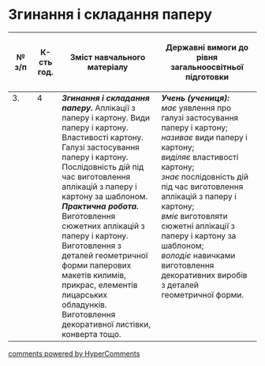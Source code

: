 <div id="hypercomments_widget" class="js-hypercomments-widget invisible"></div>

# Згинання і складання паперу

<table>
<thead>
  <tr>
    <th width="10%" align="center"><p>№ з/п</p></td>
    <th width="10%" align="center"><p>К-сть год.</p></td>
    <th width="40%" align="center"><p>Зміст навчального матеріалу</p></td>
    <th width="60%" align="center"><p>Державні вимоги до рівня загальноосвітньої підготовки</p></td>
  </tr>
</thead>
<tbody>
  <tr>
    <td width="10%" style="vertical-align:top !important;">
3.</td>
    <td width="10%" style="vertical-align:top !important;">
4</td>
    <td width="40%" style="vertical-align:top !important;">
<b><i>Згинання і складання паперу.</i></b> Аплікації з паперу і картону. Види паперу і картону. Властивості картону. Галузі застосування паперу і картону. Послідовність дій під час виготовлення аплікацій з паперу і картону за шаблоном. <br>
<b><i>Практична робота.</i></b> <br>
Виготовлення сюжетних аплікацій з паперу і картону.<br>
Виготовлення з деталей геометричної форми паперових макетів килимів, прикрас, елементів лицарських обладунків.<br>
Виготовлення декоративної листівки, конверта тощо.<br>
</td>
    <td width="60%" style="vertical-align:top !important;">
<i><b>Учень (учениця):</b></i><br>
<i>має</i> уявлення про галузі застосування паперу і картону;<br>
<i>називає</i> види паперу і картону;<br>
<i>виділяє</i> властивості картону;<br>
<i>знає</i> послідовність дій під час виготовлення аплікацій з паперу і картону;<br>
<i>вміє</i> виготовляти сюжетні аплікації з паперу і картону за шаблоном; <br>
<i>володіє</i> навичками виготовлення декоративних виробів з деталей геометричної форми.<br>
</td>
  </tr>
</tbody>
</table>

<div class="js-hypercomments-container">
<a href="http://hypercomments.com" class="hc-link" title="comments widget">comments powered by HyperComments</a>
</div>